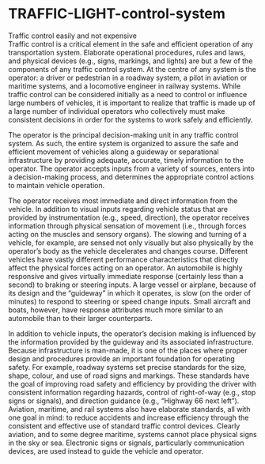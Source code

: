 # TRAFFIC-LIGHT-control-system
Traffic control easily and not expensive  
Traffic control is a critical element in the safe and efficient operation of any transportation system. Elaborate operational procedures, rules and laws, and physical devices (e.g., signs, markings, and lights) are but a few of the components of any traffic control system. At the centre of any system is the operator: a driver or pedestrian in a roadway system, a pilot in aviation or maritime systems, and a locomotive engineer in railway systems. While traffic control can be considered initially as a need to control or influence large numbers of vehicles, it is important to realize that traffic is made up of a large number of individual operators who collectively must make consistent decisions in order for the systems to work safely and efficiently.


The operator is the principal decision-making unit in any traffic control system. As such, the entire system is organized to assure the safe and efficient movement of vehicles along a guideway or separational infrastructure by providing adequate, accurate, timely information to the operator. The operator accepts inputs from a variety of sources, enters into a decision-making process, and determines the appropriate control actions to maintain vehicle operation.

The operator receives most immediate and direct information from the vehicle. In addition to visual inputs regarding vehicle status that are provided by instrumentation (e.g., speed, direction), the operator receives information through physical sensation of movement (i.e., through forces acting on the muscles and sensory organs). The slowing and turning of a vehicle, for example, are sensed not only visually but also physically by the operator’s body as the vehicle decelerates and changes course. Different vehicles have vastly different performance characteristics that directly affect the physical forces acting on an operator. An automobile is highly responsive and gives virtually immediate response (certainly less than a second) to braking or steering inputs. A large vessel or airplane, because of its design and the “guideway” in which it operates, is slow (on the order of minutes) to respond to steering or speed change inputs. Small aircraft and boats, however, have response attributes much more similar to an automobile than to their larger counterparts.

In addition to vehicle inputs, the operator’s decision making is influenced by the information provided by the guideway and its associated infrastructure. Because infrastructure is man-made, it is one of the places where proper design and procedures provide an important foundation for operating safety. For example, roadway systems set precise standards for the size, shape, colour, and use of road signs and markings. These standards have the goal of improving road safety and efficiency by providing the driver with consistent information regarding hazards, control of right-of-way (e.g., stop signs or signals), and direction guidance (e.g., “Highway 66 next left”). Aviation, maritime, and rail systems also have elaborate standards, all with one goal in mind: to reduce accidents and increase efficiency through the consistent and effective use of standard traffic control devices. Clearly aviation, and to some degree maritime, systems cannot place physical signs in the sky or sea. Electronic signs or signals, particularly communication devices, are used instead to guide the vehicle and operator.
